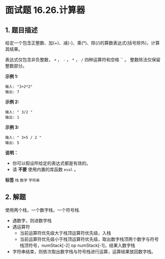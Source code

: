 # 面试题 16.26.计算器

## 1. 题目描述

给定一个包含正整数、加(+)、减(-)、乘(*)、除(/)的算数表达式(括号除外)，计算其结果。

表达式仅包含非负整数， `+` ， `-` ， `*` ， `/` 四种运算符和空格 `` 。 整数除法仅保留整数部分。

 **示例 1:**

```
输入: "3+2*2"
输出: 7

```
 **示例 2:**

```
输入: " 3/2 "
输出: 1
```
 **示例 3:**

```
输入: " 3+5 / 2 "
输出: 5

```
 **说明：**
- 你可以假设所给定的表达式都是有效的。
- 请 **不要** 使用内置的库函数 `eval` 。

**标签**
`栈` `数学` `字符串`

## 2. 解题

使用两个栈，一个数字栈，一个符号栈.

- 遇数字，则进数字栈
- 遇运算符
  - 当前运算符优先级大于栈顶运算符优先级，入栈
  - 当前运算符优先级小于栈顶运算符优先级，取出数字栈顶两个数字与符号栈顶符号，numStack[-2] op numStack[-1]，结果入数字栈
- 字符串结束，则依次取出数字栈与符号栈进行运算，运算结果放回数字栈。